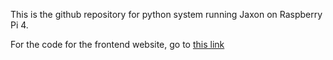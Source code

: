 This is the github repository for python system running Jaxon on Raspberry Pi 4.

For the code for the frontend website, go to [this link](https://github.com/yamirghofran/physics-circuit-project-frontend)
